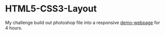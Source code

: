 HTML5-CSS3-Layout
=================

My challenge build out photoshop file into a responsive <a href='http://alexsdbk.github.io/HTML5-CSS3-Layout/'>demo-webpage</a> for 4 hours.

